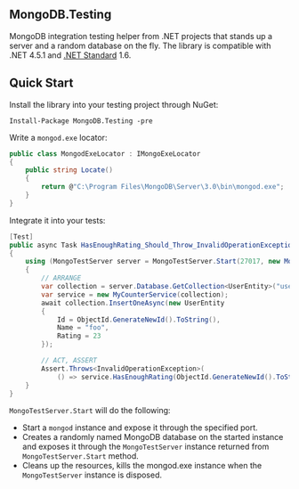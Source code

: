 ## MongoDB.Testing

MongoDB integration testing helper from .NET projects that stands up a server and a random database on the fly. 
The library is compatible with .NET 4.5.1 and [.NET Standard](https://docs.microsoft.com/en-us/dotnet/articles/standard/library) 1.6.

## Quick Start

Install the library into your testing project through NuGet:

```
Install-Package MongoDB.Testing -pre
```

Write a `mongod.exe` locator:

```csharp
public class MongodExeLocator : IMongoExeLocator
{
    public string Locate()
    {
        return @"C:\Program Files\MongoDB\Server\3.0\bin\mongod.exe";
    }
}
```

Integrate it into your tests:

```csharp
[Test]
public async Task HasEnoughRating_Should_Throw_InvalidOperationException_When_The_User_Is_Not_Found()
{
    using (MongoTestServer server = MongoTestServer.Start(27017, new MongodExeLocator()))
    {
        // ARRANGE
        var collection = server.Database.GetCollection<UserEntity>("users");
        var service = new MyCounterService(collection);
        await collection.InsertOneAsync(new UserEntity
        {
            Id = ObjectId.GenerateNewId().ToString(),
            Name = "foo",
            Rating = 23
        });

        // ACT, ASSERT
        Assert.Throws<InvalidOperationException>(
            () => service.HasEnoughRating(ObjectId.GenerateNewId().ToString()));
    }
}
```

`MongoTestServer.Start` will do the following:

 - Start a `mongod` instance and expose it through the specified port.
 - Creates a randomly named MongoDB database on the started instance and exposes it through the `MongoTestServer` instance returned from `MongoTestServer.Start` method.
 - Cleans up the resources, kills the mongod.exe instance when the `MongoTestServer` instance is disposed.